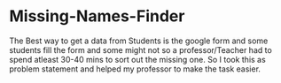 # Missing-Names-Finder
The Best way to get a data from Students is the google form and some students fill the form and some might not so a professor/Teacher had to spend atleast 30-40 mins to sort out the missing one.
So I took this as problem statement and helped my professor to make the task easier.
